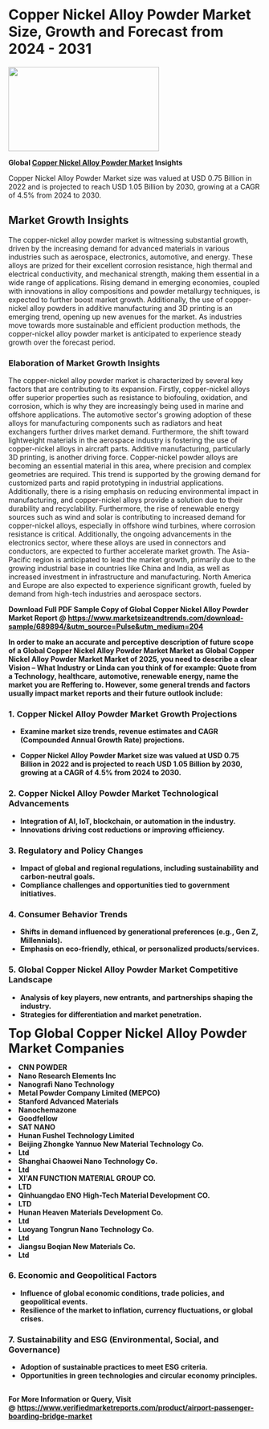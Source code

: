 <H1>Copper Nickel Alloy Powder Market Size, Growth and Forecast from 2024 - 2031</H1><img class="aligncenter size-medium wp-image-584254" src="https://thirdeyenews.in/wp-content/uploads/2024/09/Global-Market-Research-300x168.jpeg" alt="" width="300" height="168" /><p><strong>Global&nbsp;<a href="https://www.marketsizeandtrends.com/download-sample/689894/&amp;utm_source=Pulse&amp;utm_medium=204">Copper Nickel Alloy Powder Market</a> Insights</strong></p><p>Copper Nickel Alloy Powder Market size was valued at USD 0.75 Billion in 2022 and is projected to reach USD 1.05 Billion by 2030, growing at a CAGR of 4.5% from 2024 to 2030.</p><p><h2>Market Growth Insights</h2> The copper-nickel alloy powder market is witnessing substantial growth, driven by the increasing demand for advanced materials in various industries such as aerospace, electronics, automotive, and energy. These alloys are prized for their excellent corrosion resistance, high thermal and electrical conductivity, and mechanical strength, making them essential in a wide range of applications. Rising demand in emerging economies, coupled with innovations in alloy compositions and powder metallurgy techniques, is expected to further boost market growth. Additionally, the use of copper-nickel alloy powders in additive manufacturing and 3D printing is an emerging trend, opening up new avenues for the market. As industries move towards more sustainable and efficient production methods, the copper-nickel alloy powder market is anticipated to experience steady growth over the forecast period. <p><strong></strong></p> <h3>Elaboration of Market Growth Insights</h3> The copper-nickel alloy powder market is characterized by several key factors that are contributing to its expansion. Firstly, copper-nickel alloys offer superior properties such as resistance to biofouling, oxidation, and corrosion, which is why they are increasingly being used in marine and offshore applications. The automotive sector's growing adoption of these alloys for manufacturing components such as radiators and heat exchangers further drives market demand. Furthermore, the shift toward lightweight materials in the aerospace industry is fostering the use of copper-nickel alloys in aircraft parts. Additive manufacturing, particularly 3D printing, is another driving force. Copper-nickel powder alloys are becoming an essential material in this area, where precision and complex geometries are required. This trend is supported by the growing demand for customized parts and rapid prototyping in industrial applications. Additionally, there is a rising emphasis on reducing environmental impact in manufacturing, and copper-nickel alloys provide a solution due to their durability and recyclability. Furthermore, the rise of renewable energy sources such as wind and solar is contributing to increased demand for copper-nickel alloys, especially in offshore wind turbines, where corrosion resistance is critical. Additionally, the ongoing advancements in the electronics sector, where these alloys are used in connectors and conductors, are expected to further accelerate market growth. The Asia-Pacific region is anticipated to lead the market growth, primarily due to the growing industrial base in countries like China and India, as well as increased investment in infrastructure and manufacturing. North America and Europe are also expected to experience significant growth, fueled by demand from high-tech industries and aerospace sectors. <p><strong></p><p><span class=""><strong>Download Full PDF Sample Copy of Global Copper Nickel Alloy Powder Market Report</strong> @ <a href="https://www.marketsizeandtrends.com/download-sample/689894/&amp;utm_source=Pulse&amp;utm_medium=204" target="_blank">https://www.marketsizeandtrends.com/download-sample/689894/&amp;utm_source=Pulse&amp;utm_medium=204</a></span></p><p>In order to make an accurate and perceptive description of future scope of a Global&nbsp;Copper Nickel Alloy Powder Market Market as Global&nbsp;Copper Nickel Alloy Powder Market Market of 2025, you need to describe a clear Vision &ndash; What Industry or Linda can you think of for example: Quote from a Technology, healthcare, automotive, renewable energy, name the market you are Reffering to. However, some general trends and factors usually impact market reports and their future outlook include:</p><h3>1.&nbsp;<strong>Copper Nickel Alloy Powder Market Growth Projections</strong></h3><ul><li>Examine market size trends, revenue estimates and CAGR (Compounded Annual Growth Rate) projections.</li><li><p>Copper Nickel Alloy Powder Market size was valued at USD 0.75 Billion in 2022 and is projected to reach USD 1.05 Billion by 2030, growing at a CAGR of 4.5% from 2024 to 2030.</p></li></ul><h3>2.&nbsp;<strong>Copper Nickel Alloy Powder Market Technological Advancements</strong></h3><ul><li>Integration of AI, IoT, blockchain, or automation in the industry.</li><li>Innovations driving cost reductions or improving efficiency.</li></ul><h3>3.&nbsp;<strong>Regulatory and Policy Changes</strong></h3><ul><li>Impact of global and regional regulations, including sustainability and carbon-neutral goals.</li><li>Compliance challenges and opportunities tied to government initiatives.</li></ul><h3>4.&nbsp;<strong>Consumer Behavior Trends</strong></h3><ul><li>Shifts in demand influenced by generational preferences (e.g., Gen Z, Millennials).</li><li>Emphasis on eco-friendly, ethical, or personalized products/services.</li></ul><h3>5.&nbsp;<strong>Global Copper Nickel Alloy Powder Market Competitive Landscape</strong></h3><ul><li>Analysis of key players, new entrants, and partnerships shaping the industry.</li><li>Strategies for differentiation and market penetration.</li></ul><p data-pm-slice="1 1 []"><span style="color: inherit; font-family: inherit; font-size: 25px;">Top Global Copper Nickel Alloy Powder Market Companies</span></p><div class="" data-test-id=""><p><li>CNN POWDER</li><li> Nano Research Elements Inc</li><li> Nanografi Nano Technology</li><li> Metal Powder Company Limited (MEPCO)</li><li> Stanford Advanced Materials</li><li> Nanochemazone</li><li> Goodfellow</li><li> SAT NANO</li><li> Hunan Fushel Technology Limited</li><li> Beijing Zhongke Yannuo New Material Technology Co.</li><li> Ltd</li><li> Shanghai Chaowei Nano Technology Co.</li><li> Ltd</li><li> XI'AN FUNCTION MATERIAL GROUP CO.</li><li>LTD</li><li> Qinhuangdao ENO High-Tech Material Development CO.</li><li>LTD</li><li> Hunan Heaven Materials Development Co.</li><li> Ltd</li><li> Luoyang Tongrun Nano Technology Co.</li><li> Ltd</li><li> Jiangsu Boqian New Materials Co.</li><li> Ltd</li></p></div><h3>6.&nbsp;<strong>Economic and Geopolitical Factors</strong></h3><ul><li>Influence of global economic conditions, trade policies, and geopolitical events.</li><li>Resilience of the market to inflation, currency fluctuations, or global crises.</li></ul><h3>7.&nbsp;<strong>Sustainability and ESG (Environmental, Social, and Governance)</strong></h3><ul><li>Adoption of sustainable practices to meet ESG criteria.</li><li>Opportunities in green technologies and circular economy principles.</li></ul><h2><strong style="font-size: 14px;">For More Information or Query, Visit @&nbsp;</strong><a style="background-color: #ffffff; font-size: 14px;" href="https://www.marketsizeandtrends.com/report/copper-nickel-alloy-powder-market/" target="_blank">https://www.verifiedmarketreports.com/product/airport-passenger-boarding-bridge-market</a></h2>
